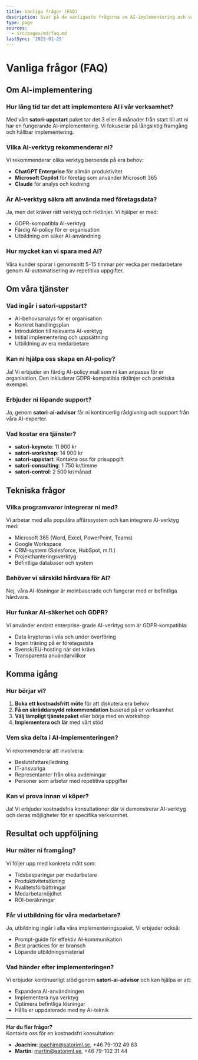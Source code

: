 ```yaml
---
title: Vanliga frågor (FAQ)
description: Svar på de vanligaste frågorna om AI-implementering och våra tjänster
type: page
sources:
  - src/pages/md/faq.md
lastSync: '2025-01-25'
---
```


# Vanliga frågor (FAQ)

## Om AI-implementering

### Hur lång tid tar det att implementera AI i vår verksamhet?
Med vårt **satori-uppstart** paket tar det 3 eller 6 månader från start till att ni har en fungerande AI-implementering. Vi fokuserar på långsiktig framgång och hållbar implementering.

### Vilka AI-verktyg rekommenderar ni?
Vi rekommenderar olika verktyg beroende på era behov:
- **ChatGPT Enterprise** för allmän produktivitet
- **Microsoft Copilot** för företag som använder Microsoft 365
- **Claude** för analys och kodning

### Är AI-verktyg säkra att använda med företagsdata?
Ja, men det kräver rätt verktyg och riktlinjer. Vi hjälper er med:
- GDPR-kompatibla AI-verktyg
- Färdig AI-policy för er organisation
- Utbildning om säker AI-användning

### Hur mycket kan vi spara med AI?
Våra kunder sparar i genomsnitt 5-15 timmar per vecka per medarbetare genom AI-automatisering av repetitiva uppgifter.

## Om våra tjänster

### Vad ingår i satori-uppstart?
- AI-behovsanalys för er organisation
- Konkret handlingsplan
- Introduktion till relevanta AI-verktyg
- Initial implementering och uppsättning
- Utbildning av era medarbetare

### Kan ni hjälpa oss skapa en AI-policy?
Ja! Vi erbjuder en färdig AI-policy mall som ni kan anpassa för er organisation. Den inkluderar GDPR-kompatibla riktlinjer och praktiska exempel.

### Erbjuder ni löpande support?
Ja, genom **satori-ai-advisor** får ni kontinuerlig rådgivning och support från våra AI-experter.

### Vad kostar era tjänster?
- **satori-keynote**: 11 900 kr
- **satori-workshop**: 14 900 kr  
- **satori-uppstart**: Kontakta oss för prisuppgift
- **satori-consulting**: 1 750 kr/timme
- **satori-control**: 2 500 kr/månad

## Tekniska frågor

### Vilka programvaror integrerar ni med?
Vi arbetar med alla populära affärssystem och kan integrera AI-verktyg med:
- Microsoft 365 (Word, Excel, PowerPoint, Teams)
- Google Workspace
- CRM-system (Salesforce, HubSpot, m.fl.)
- Projekthanteringsverktyg
- Befintliga databaser och system

### Behöver vi särskild hårdvara för AI?
Nej, våra AI-lösningar är molnbaserade och fungerar med er befintliga hårdvara.

### Hur funkar AI-säkerhet och GDPR?
Vi använder endast enterprise-grade AI-verktyg som är GDPR-kompatibla:
- Data krypteras i vila och under överföring
- Ingen träning på er företagsdata
- Svensk/EU-hosting när det krävs
- Transparenta användarvillkor

## Komma igång

### Hur börjar vi?
1. **Boka ett kostnadsfritt möte** för att diskutera era behov
2. **Få en skräddarsydd rekommendation** baserad på er verksamhet  
3. **Välj lämpligt tjänstepaket** eller börja med en workshop
4. **Implementera och lär** med vårt stöd

### Vem ska delta i AI-implementeringen?
Vi rekommenderar att involvera:
- Beslutsfattare/ledning
- IT-ansvariga
- Representanter från olika avdelningar
- Personer som arbetar med repetitiva uppgifter

### Kan vi prova innan vi köper?
Ja! Vi erbjuder kostnadsfria konsultationer där vi demonstrerar AI-verktyg och deras möjligheter för er specifika verksamhet.

## Resultat och uppföljning

### Hur mäter ni framgång?
Vi följer upp med konkreta mått som:
- Tidsbesparingar per medarbetare
- Produktivitetsökning
- Kvalitetsförbättringar
- Medarbetarnöjdhet
- ROI-beräkningar

### Får vi utbildning för våra medarbetare?
Ja, utbildning ingår i alla våra implementeringspaket. Vi erbjuder också:
- Prompt-guide för effektiv AI-kommunikation
- Best practices för er bransch
- Löpande utbildningsmaterial

### Vad händer efter implementeringen?
Vi erbjuder kontinuerligt stöd genom **satori-ai-advisor** och kan hjälpa er att:
- Expandera AI-användningen
- Implementera nya verktyg
- Optimera befintliga lösningar
- Hålla er uppdaterade med ny AI-teknik

---

**Har du fler frågor?**  
Kontakta oss för en kostnadsfri konsultation:
- **Joachim**: joachim@satoriml.se, +46 79-102 49 63
- **Martin**: martin@satoriml.se, +46 79-102 31 44 